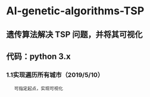 # AI-genetic-algorithms-TSP
## 遗传算法解决 TSP 问题，并将其可视化<br>
## 代码：python 3.x<br>
### 1.1实现遍历所有城市（2019/5/10）<br>
       可指定起点，实现可视化
